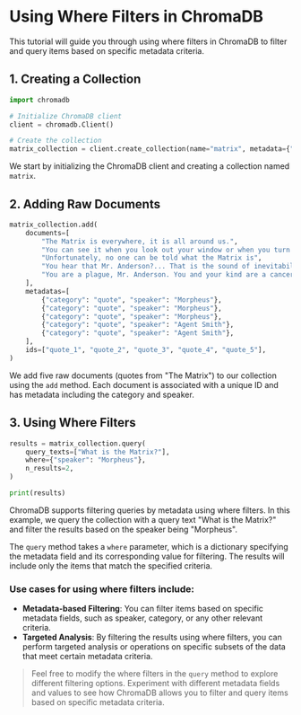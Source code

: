 # Using Where Filters in ChromaDB

This tutorial will guide you through using where filters in ChromaDB to filter and query items based on specific metadata criteria.

## 1. Creating a Collection

```python
import chromadb

# Initialize ChromaDB client
client = chromadb.Client()

# Create the collection
matrix_collection = client.create_collection(name="matrix", metadata={"hnsw:space": "cosine"})
```

We start by initializing the ChromaDB client and creating a collection named `matrix`.

## 2. Adding Raw Documents

```python
matrix_collection.add(
    documents=[
        "The Matrix is everywhere, it is all around us.",
        "You can see it when you look out your window or when you turn on your television.",
        "Unfortunately, no one can be told what the Matrix is",
        "You hear that Mr. Anderson?... That is the sound of inevitability...",
        "You are a plague, Mr. Anderson. You and your kind are a cancer of this planet.",
    ],
    metadatas=[
        {"category": "quote", "speaker": "Morpheus"},
        {"category": "quote", "speaker": "Morpheus"},
        {"category": "quote", "speaker": "Morpheus"},
        {"category": "quote", "speaker": "Agent Smith"},
        {"category": "quote", "speaker": "Agent Smith"},
    ],
    ids=["quote_1", "quote_2", "quote_3", "quote_4", "quote_5"],
)
```

We add five raw documents (quotes from "The Matrix") to our collection using the `add` method. Each document is associated with a unique ID and has metadata including the category and speaker.

## 3. Using Where Filters

```python
results = matrix_collection.query(
    query_texts=["What is the Matrix?"],
    where={"speaker": "Morpheus"},
    n_results=2,
)

print(results)
```

ChromaDB supports filtering queries by metadata using where filters. In this example, we query the collection with a query text "What is the Matrix?" and filter the results based on the speaker being "Morpheus".

The `query` method takes a `where` parameter, which is a dictionary specifying the metadata field and its corresponding value for filtering. The results will include only the items that match the specified criteria.

### Use cases for using where filters include:

- **Metadata-based Filtering**: You can filter items based on specific metadata fields, such as speaker, category, or any other relevant criteria.
- **Targeted Analysis**: By filtering the results using where filters, you can perform targeted analysis or operations on specific subsets of the data that meet certain metadata criteria.

> Feel free to modify the where filters in the `query` method to explore different filtering options. Experiment with different metadata fields and values to see how ChromaDB allows you to filter and query items based on specific metadata criteria.